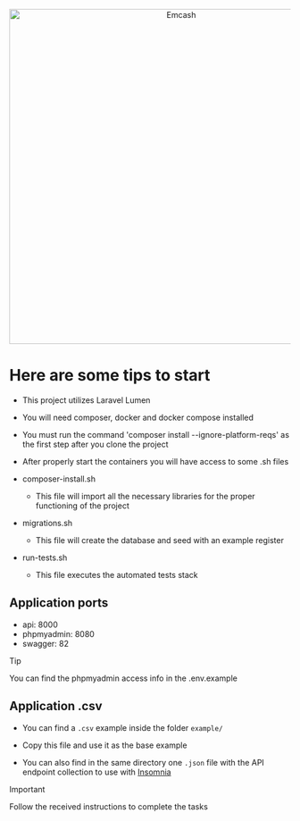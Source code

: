 <p align="center"><a href="https://emcash.com.br/" target="_blank"><img src="https://emcash.com.br/wp-content/uploads/2023/03/emcash-logo_ALTA-01.png" width="600" alt="Emcash"></a></p>

# Here are some tips to start

* This project utilizes Laravel Lumen

* You will need composer, docker and docker compose installed

* You must run the command 'composer install --ignore-platform-reqs' as the first step after you clone the project

* After properly start the containers you will have access to some .sh files

 - composer-install.sh
    - This file will import all the necessary libraries for the proper functioning of the project

 - migrations.sh
    - This file will create the database and seed with an example register

 - run-tests.sh
    - This file executes the automated tests stack

## Application ports

 - api: 8000
 - phpmyadmin: 8080
 - swagger: 82

 > [!TIP]
 > You can find the phpmyadmin access info in the .env.example

## Application .csv

* You can find a `.csv` example inside the folder `example/`

* Copy this file and use it as the base example

* You can also find in the same directory one `.json` file with the API endpoint collection to use with [Insomnia](https://insomnia.rest/download)

> [!IMPORTANT]
> Follow the received instructions to complete the tasks
